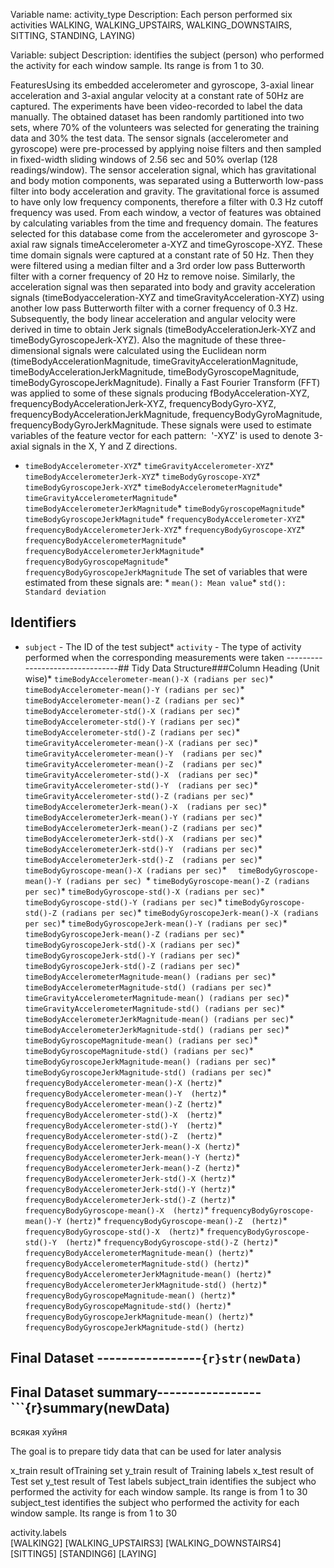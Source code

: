 


Variable name: activity_type
Description: Each person performed six activities 
WALKING,
WALKING_UPSTAIRS, 
WALKING_DOWNSTAIRS, 
SITTING,
STANDING, 
LAYING)

Variable: subject
Description: identifies the subject (person) who performed the activity for each window sample. Its range is from 1 to 30. 


FeaturesUsing its embedded accelerometer and gyroscope, 3-axial linear acceleration and 3-axial angular velocity at a constant rate of 50Hz are captured. The experiments have been video-recorded to label the data manually. The obtained dataset has been randomly partitioned into two sets, where 70% of the volunteers was selected for generating the training data and 30% the test data. 
The sensor signals (accelerometer and gyroscope) were pre-processed by applying noise filters and then sampled in fixed-width sliding windows of 2.56 sec and 50% overlap (128 readings/window). The sensor acceleration signal, which has gravitational and body motion components, was separated using a Butterworth low-pass filter into body acceleration and gravity. The gravitational force is assumed to have only low frequency components, therefore a filter with 0.3 Hz cutoff frequency was used. From each window, a vector of features was obtained by calculating variables from the time and frequency domain. 
The features selected for this database come from the accelerometer and gyroscope 3-axial raw signals timeAccelerometer a-XYZ and timeGyroscope-XYZ. These time domain signals were captured at a constant rate of 50 Hz. Then they were filtered using a median filter and a 3rd order low pass Butterworth filter with a corner frequency of 20 Hz to remove noise. Similarly, the acceleration signal was then separated into body and gravity acceleration signals (timeBodyacceleration-XYZ and timeGravityAcceleration-XYZ) using another low pass Butterworth filter with a corner frequency of 0.3 Hz. 
Subsequently, the body linear acceleration and angular velocity were derived in time to obtain Jerk signals (timeBodyAccelerationJerk-XYZ and timeBodyGyroscopeJerk-XYZ). Also the magnitude of these three-dimensional signals were calculated using the Euclidean norm (timeBodyAccelerationMagnitude, timeGravityAccelerationMagnitude, timeBodyAccelerationJerkMagnitude, timeBodyGyroscopeMagnitude, timeBodyGyroscopeJerkMagnitude). 
Finally a Fast Fourier Transform (FFT) was applied to some of these signals producing fBodyAcceleration-XYZ, frequencyBodyAccelerationJerk-XYZ, frequencyBodyGyro-XYZ, frequencyBodyAccelerationJerkMagnitude, frequencyBodyGyroMagnitude, frequencyBodyGyroJerkMagnitude. 
These signals were used to estimate variables of the feature vector for each pattern:  '-XYZ' is used to denote 3-axial signals in the X, Y and Z directions.
* ` timeBodyAccelerometer-XYZ `* ` timeGravityAccelerometer-XYZ `* ` timeBodyAccelerometerJerk-XYZ `* ` timeBodyGyroscope-XYZ `* ` timeBodyGyroscopeJerk-XYZ `* ` timeBodyAccelerometerMagnitude `* ` timeGravityAccelerometerMagnitude `* ` timeBodyAccelerometerJerkMagnitude `* ` timeBodyGyroscopeMagnitude `* ` timeBodyGyroscopeJerkMagnitude `* ` frequencyBodyAccelerometer-XYZ `* ` frequencyBodyAccelerometerJerk-XYZ `* ` frequencyBodyGyroscope-XYZ `* ` frequencyBodyAccelerometerMagnitude `* ` frequencyBodyAccelerometerJerkMagnitude `* ` frequencyBodyGyroscopeMagnitude `* ` frequencyBodyGyroscopeJerkMagnitude `
The set of variables that were estimated from these signals are: * ` mean(): Mean value `* ` std(): Standard deviation `
## Identifiers
* `subject` - The ID of the test subject* `activity` - The type of activity performed when the corresponding measurements were taken
--------------------------------## Tidy Data Structure###Column Heading (Unit wise)* ` timeBodyAccelerometer-mean()-X (radians per sec) `* ` timeBodyAccelerometer-mean()-Y (radians per sec) `* ` timeBodyAccelerometer-mean()-Z (radians per sec) `* ` timeBodyAccelerometer-std()-X (radians per sec) `* ` timeBodyAccelerometer-std()-Y (radians per sec) `* ` timeBodyAccelerometer-std()-Z (radians per sec) `* ` timeGravityAccelerometer-mean()-X (radians per sec) `* ` timeGravityAccelerometer-mean()-Y  (radians per sec) `* ` timeGravityAccelerometer-mean()-Z  (radians per sec) `* ` timeGravityAccelerometer-std()-X  (radians per sec) `* ` timeGravityAccelerometer-std()-Y  (radians per sec) `* ` timeGravityAccelerometer-std()-Z (radians per sec) `* ` timeBodyAccelerometerJerk-mean()-X  (radians per sec) `* ` timeBodyAccelerometerJerk-mean()-Y (radians per sec) `* ` timeBodyAccelerometerJerk-mean()-Z (radians per sec) `* ` timeBodyAccelerometerJerk-std()-X  (radians per sec) `* ` timeBodyAccelerometerJerk-std()-Y  (radians per sec) `* ` timeBodyAccelerometerJerk-std()-Z  (radians per sec) `* ` timeBodyGyroscope-mean()-X (radians per sec) `* `  timeBodyGyroscope-mean()-Y (radians per sec) `* ` timeBodyGyroscope-mean()-Z (radians per sec) `* ` timeBodyGyroscope-std()-X (radians per sec) `* ` timeBodyGyroscope-std()-Y (radians per sec) `* ` timeBodyGyroscope-std()-Z (radians per sec) `* ` timeBodyGyroscopeJerk-mean()-X (radians per sec) `* ` timeBodyGyroscopeJerk-mean()-Y (radians per sec) `* ` timeBodyGyroscopeJerk-mean()-Z (radians per sec) `* ` timeBodyGyroscopeJerk-std()-X (radians per sec) `* ` timeBodyGyroscopeJerk-std()-Y (radians per sec) `* ` timeBodyGyroscopeJerk-std()-Z (radians per sec) `* ` timeBodyAccelerometerMagnitude-mean() (radians per sec) `* ` timeBodyAccelerometerMagnitude-std() (radians per sec) `* ` timeGravityAccelerometerMagnitude-mean() (radians per sec) `* ` timeGravityAccelerometerMagnitude-std() (radians per sec) `* ` timeBodyAccelerometerJerkMagnitude-mean() (radians per sec) `* ` timeBodyAccelerometerJerkMagnitude-std() (radians per sec) `* ` timeBodyGyroscopeMagnitude-mean() (radians per sec) `* ` timeBodyGyroscopeMagnitude-std() (radians per sec) `* ` timeBodyGyroscopeJerkMagnitude-mean() (radians per sec) `* ` timeBodyGyroscopeJerkMagnitude-std() (radians per sec) `* ` frequencyBodyAccelerometer-mean()-X (hertz) `* ` frequencyBodyAccelerometer-mean()-Y  (hertz) `* ` frequencyBodyAccelerometer-mean()-Z (hertz) `* ` frequencyBodyAccelerometer-std()-X  (hertz) `* ` frequencyBodyAccelerometer-std()-Y  (hertz) `* ` frequencyBodyAccelerometer-std()-Z  (hertz) `* ` frequencyBodyAccelerometerJerk-mean()-X (hertz) `* ` frequencyBodyAccelerometerJerk-mean()-Y (hertz) `* ` frequencyBodyAccelerometerJerk-mean()-Z (hertz) `* ` frequencyBodyAccelerometerJerk-std()-X (hertz) `* ` frequencyBodyAccelerometerJerk-std()-Y (hertz) `* ` frequencyBodyAccelerometerJerk-std()-Z (hertz) `* ` frequencyBodyGyroscope-mean()-X  (hertz) `* ` frequencyBodyGyroscope-mean()-Y (hertz) `* ` frequencyBodyGyroscope-mean()-Z  (hertz) `* ` frequencyBodyGyroscope-std()-X  (hertz) `* ` frequencyBodyGyroscope-std()-Y  (hertz) `* ` frequencyBodyGyroscope-std()-Z (hertz) `* ` frequencyBodyAccelerometerMagnitude-mean() (hertz) `* ` frequencyBodyAccelerometerMagnitude-std() (hertz) `* ` frequencyBodyAccelerometerJerkMagnitude-mean() (hertz) `* ` frequencyBodyAccelerometerJerkMagnitude-std() (hertz) `* ` frequencyBodyGyroscopeMagnitude-mean() (hertz) `* ` frequencyBodyGyroscopeMagnitude-std() (hertz) `* ` frequencyBodyGyroscopeJerkMagnitude-mean() (hertz) `* ` frequencyBodyGyroscopeJerkMagnitude-std() (hertz) `
## Final Dataset -----------------```{r}str(newData)```
## Final Dataset summary-----------------```{r}summary(newData)


всякая хуйня


The goal is to prepare tidy data that can be used for later analysis
  
x_train result ofTraining set
y_train result of Training labels
x_test result of Test set
y_test result of Test labels
subject_train identifies the subject who performed the activity for each window sample. Its range is from 1 to 30
subject_test identifies the subject who performed the activity for each window sample. Its range is from 1 to 30

activity.labels  
  [WALKING2] 
  [WALKING_UPSTAIRS3]
  [WALKING_DOWNSTAIRS4] 
  [SITTING5] 
  [STANDING6] 
  [LAYING]



